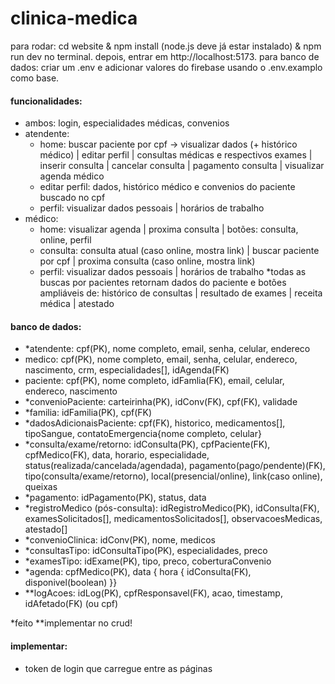 # clinica-medica

para rodar: cd website & npm install (node.js deve já estar instalado) & npm run dev no terminal. depois, entrar em http://localhost:5173.
para banco de dados: criar um .env e adicionar valores do firebase usando o .env.examplo como base.


#### funcionalidades:
- ambos: login, especialidades médicas, convenios
- atendente: 
    - home: buscar paciente por cpf -> visualizar dados (+ histórico médico) | editar perfil | consultas médicas e respectivos exames | inserir consulta | cancelar consulta | pagamento consulta | visualizar agenda médico
    - editar perfil: dados, histórico médico e convenios do paciente buscado no cpf 
    - perfil: visualizar dados pessoais | horários de trabalho
- médico:
    - home: visualizar agenda | proxima consulta | botões: consulta, online, perfil
    - consulta: consulta atual (caso online, mostra link) | buscar paciente por cpf | proxima consulta (caso online, mostra link)
    - perfil: visualizar dados pessoais | horários de trabalho
    *todas as buscas por pacientes retornam dados do paciente e botões ampliáveis de: histórico de consultas | resultado de exames | receita médica | atestado 



#### banco de dados:
- *atendente: cpf(PK), nome completo, email, senha, celular, endereco
- medico: cpf(PK), nome completo, email, senha, celular, endereco, nascimento, crm, especialidades[], idAgenda(FK)
- paciente: cpf(PK), nome completo, idFamlia(FK), email, celular, endereco, nascimento
- *convenioPaciente: carteirinha(PK), idConv(FK), cpf(FK), validade
- *familia: idFamilia(PK), cpf(FK)
- *dadosAdicionaisPaciente: cpf(FK), historico, medicamentos[], tipoSangue, contatoEmergencia{nome completo, celular} 
- *consulta/exame/retorno: idConsulta(PK), cpfPaciente(FK), cpfMedico(FK), data, horario, especialidade, status(realizada/cancelada/agendada), pagamento(pago/pendente)(FK), tipo(consulta/exame/retorno), local(presencial/online), link(caso online), queixas
- *pagamento: idPagamento(PK), status, data
- *registroMedico (pós-consulta): idRegistroMedico(PK), idConsulta(FK), examesSolicitados[], medicamentosSolicitados[], observacoesMedicas, atestado[]
- *convenioClinica: idConv(PK), nome, medicos[](FK)
- *consultasTipo: idConsultaTipo(PK), especialidades, preco
- *examesTipo: idExame(PK), tipo, preco, coberturaConvenio
- *agenda: cpfMedico(PK), data { hora { idConsulta(FK), disponivel(boolean) }}
- **logAcoes: idLog(PK), cpfResponsavel(FK), acao, timestamp, idAfetado(FK) (ou cpf)

*feito
**implementar no crud!



#### implementar:
- token de login que carregue entre as páginas

